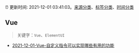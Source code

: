 :alarm_clock: 更新时间: 2021-12-01 03:41:03。[来源分类](../README.md)、[标签分类](../TAGS.md)、[时间分类](../TIMELINE.md)

## Vue


> 关键字：`Vue`、`ElementUI`



- [2021-12-01-Vue-自定义指令可以实现哪些有用的功能](https://toutiao.io/k/uuio6yy) 